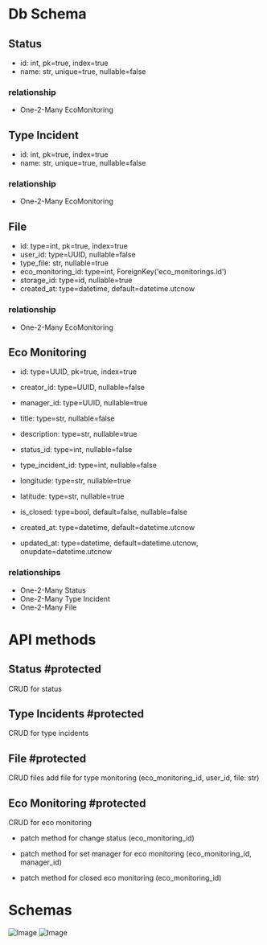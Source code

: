 

# Db Schema

## Status

* id: int, pk=true, index=true
* name: str, unique=true, nullable=false
### relationship

*  One-2-Many EcoMonitoring

## Type Incident

* id: int, pk=true, index=true
* name: str, unique=true, nullable=false
### relationship

*  One-2-Many EcoMonitoring

## File

* id: type=int, pk=true, index=true
* user_id: type=UUID, nullable=false
* type_file: str, nullable=true
* eco_monitoring_id: type=int, ForeignKey('eco_monitorings.id')
* storage_id: type=id, nullable=true
* created_at: type=datetime, default=datetime.utcnow
### relationship

*  One-2-Many EcoMonitoring


## Eco Monitoring

* id: type=UUID, pk=true, index=true
* creator_id: type=UUID, nullable=false
* manager_id: type=UUID, nullable=true
* title: type=str, nullable=false
* description: type=str, nullable=true
* status_id: type=int, nullable=false
* type_incident_id: type=int, nullable=false
* longitude: type=str, nullable=true
* latitude: type=str, nullable=true
* is_closed: type=bool, default=false, nullable=false

* created_at: type=datetime, default=datetime.utcnow
* updated_at: type=datetime, default=datetime.utcnow, onupdate=datetime.utcnow

### relationships

*  One-2-Many Status
*  One-2-Many Type Incident
*  One-2-Many File


# API methods

## Status #protected 

CRUD for status

## Type Incidents #protected

CRUD for type incidents

## File #protected

CRUD files
add file for type monitoring (eco_monitoring_id, user_id, file: str)


## Eco Monitoring #protected

CRUD for eco monitoring

* patch method for change status (eco_monitoring_id)

* patch method for set manager for eco monitoring (eco_monitoring_id, manager_id)

* patch method for closed eco monitoring (eco_monitoring_id)

# Schemas
![Image](https://github.com/user-attachments/assets/133f473f-2d85-4600-9b75-36a85317583a)
![Image](https://github.com/user-attachments/assets/d4478fba-ce0f-41f9-9943-dbd06a0c7dde)
